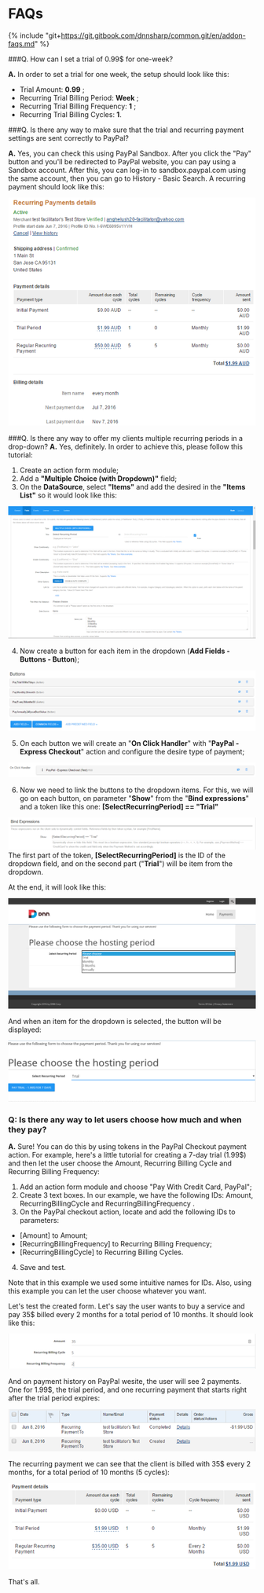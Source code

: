 # FAQs

{% include "git+https://git.gitbook.com/dnnsharp/common.git/en/addon-faqs.md" %}

###Q. How can I set a trial of 0.99$ for one-week?
 
**A.** In order to set a trial for one week, the setup should look like this:
* Trial Amount: **0.99** ;
* Recurring Trial Billing Period: **Week** ;
* Recurring Trial Billing Frequency: **1** ;
* Recurring Trial Billing Cycles: **1**.


###Q. Is there any way to make sure that the trial and recurring payment settings are sent correctly to PayPal?


**A.** Yes, you can check this using PayPal Sandbox. After you click the "Pay" button and you'll be redirected to PayPal website, you can pay using a Sandbox account. After this, you can log-in to sandbox.paypal.com using the same account, then you can go to History - Basic Search. A recurring payment should look like this:

![](payment_paypal.png)


###Q. Is there any way to offer my clients multiple recurring periods in a drop-down?
**A.** Yes, definitely. In order to achieve this, please follow this tutorial:
1. Create an action form module;
2. Add a **"Multiple Choice (with Dropdown)"** field;
3. On the **DataSource**, select **"Items"** and add the desired in the **"Items List"** so it would look like this:

![](3.png)

4. Now create a button for each item in the dropdown (**Add Fields - Buttons - Button**);

![](4.png)

5. On each button we will create an "**On Click Handler**" with "**PayPal - Express Checkout**" action and configure the desire type of payment;

![](6.png)

6. Now we need to link the buttons to the dropdown items. For this, we will go on each button, on parameter "**Show**" from the "**Bind expressions**" and a token like this one: **[SelectRecurringPeriod] == "Trial"**

![](5.png)
The first part of the token, **[SelectRecurringPeriod]** is the ID of the dropdown field, and on the second part ("**Trial**") will be item from the dropdown.

At the end, it will look like this:

![](1.png)

And when an item for the dropdown is selected, the button will be displayed:

![](2.png)

### Q: Is there any way to let users choose how much and when they pay?

**A.** Sure! You can do this by using tokens in the PayPal Checkout payment action. For example, here's a little tutorial for creating a 7-day trial (1.99$) and then let the user choose the Amount, Recurring Billing Cycle and Recurring Billing Frequency:

1. Add an action form module and choose "Pay With Credit Card, PayPal";
2. Create 3 text boxes. In our example, we have the following IDs: Amount, RecurringBillingCycle and RecurringBillingFrequency .
3. On the PayPal checkout action, locate and add the following IDs to parameters:
* [Amount] to Amount;
* [RecurringBillingFrequency] to Recurring Billing Frequency;
* [RecurringBillingCycle] to Recurring Billing Cycles.
4. Save and test.

Note that in this example we used some intuitive names for IDs. Also, using this example you can let the user choose whatever you want.

Let's test the created form. Let's say the user wants to buy a service and pay 35$ billed every 2 months for a total period of 10 months. It should look like this:

![](11.png)

And on payment history on PayPal wesite, the user will see 2 payments. One for 1.99$, the trial period, and one recurring payment that starts right after the trial period expires:

![](22.png)

The recurring payment we can see that the client is billed with 35$ every 2 months, for a total period of 10 months (5 cycles):

![](33.png)

That's all.